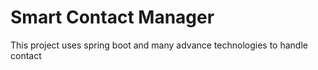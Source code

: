 # Smart Contact Manager
 This project uses spring boot and many advance technologies to handle contact 
